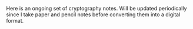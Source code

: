 Here is an ongoing set of cryptography notes. Will be updated periodically since I take paper and pencil notes before converting them into a digital format.
